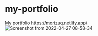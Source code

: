# my-portfolio
My portfolio
https://morizuq.netlify.app/
![Screenshot from 2022-04-27 08-58-34](https://user-images.githubusercontent.com/67459221/166134315-46027cf6-83fb-4fcd-b7f8-b55497f660bf.png)
